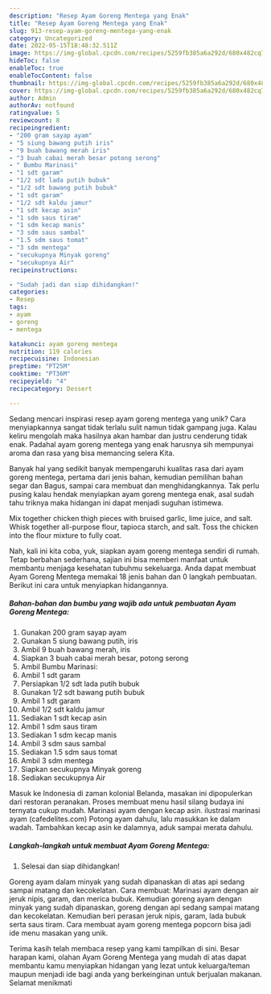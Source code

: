 ```yaml
---
description: "Resep Ayam Goreng Mentega yang Enak"
title: "Resep Ayam Goreng Mentega yang Enak"
slug: 913-resep-ayam-goreng-mentega-yang-enak
category: Uncategorized
date: 2022-05-15T18:48:32.511Z
image: https://img-global.cpcdn.com/recipes/5259fb385a6a292d/680x482cq70/ayam-goreng-mentega-foto-resep-utama.jpg
hideToc: false
enableToc: true
enableTocContent: false
thumbnail: https://img-global.cpcdn.com/recipes/5259fb385a6a292d/680x482cq70/ayam-goreng-mentega-foto-resep-utama.jpg
cover: https://img-global.cpcdn.com/recipes/5259fb385a6a292d/680x482cq70/ayam-goreng-mentega-foto-resep-utama.jpg
author: Admin
authorAv: notfound
ratingvalue: 5
reviewcount: 8
recipeingredient:
- "200 gram sayap ayam"
- "5 siung bawang putih iris"
- "9 buah bawang merah iris"
- "3 buah cabai merah besar potong serong"
- " Bumbu Marinasi"
- "1 sdt garam"
- "1/2 sdt lada putih bubuk"
- "1/2 sdt bawang putih bubuk"
- "1 sdt garam"
- "1/2 sdt kaldu jamur"
- "1 sdt kecap asin"
- "1 sdm saus tiram"
- "1 sdm kecap manis"
- "3 sdm saus sambal"
- "1.5 sdm saus tomat"
- "3 sdm mentega"
- "secukupnya Minyak goreng"
- "secukupnya Air"
recipeinstructions:

- "Sudah jadi dan siap dihidangkan!"
categories:
- Resep
tags:
- ayam
- goreng
- mentega

katakunci: ayam goreng mentega 
nutrition: 119 calories
recipecuisine: Indonesian
preptime: "PT25M"
cooktime: "PT36M"
recipeyield: "4"
recipecategory: Dessert

---
```





Sedang mencari inspirasi resep ayam goreng mentega yang unik? Cara menyiapkannya sangat tidak terlalu sulit namun tidak gampang juga. Kalau keliru mengolah maka hasilnya akan hambar dan justru cenderung tidak enak. Padahal ayam goreng mentega yang enak harusnya sih mempunyai aroma dan rasa yang bisa memancing selera Kita.





Banyak hal yang sedikit banyak mempengaruhi kualitas rasa dari ayam goreng mentega, pertama dari jenis bahan, kemudian pemilihan bahan segar dan Bagus, sampai cara membuat dan menghidangkannya. Tak perlu pusing kalau hendak menyiapkan ayam goreng mentega enak,      asal sudah tahu triknya maka hidangan ini dapat menjadi suguhan istimewa.














Mix together chicken thigh pieces with bruised garlic, lime juice, and salt. Whisk together all-purpose flour, tapioca starch, and salt. Toss the chicken into the flour mixture to fully coat.






Nah, kali ini kita coba, yuk, siapkan ayam goreng mentega sendiri di rumah. Tetap berbahan sederhana, sajian ini bisa memberi manfaat untuk membantu menjaga kesehatan tubuhmu sekeluarga. Anda dapat membuat Ayam Goreng Mentega memakai 18 jenis bahan dan 0 langkah pembuatan. Berikut ini cara untuk menyiapkan hidangannya.

<!--inarticleads1-->

##### Bahan-bahan dan bumbu yang wajib ada untuk pembuatan Ayam Goreng Mentega:

1. Gunakan 200 gram sayap ayam
1. Gunakan 5 siung bawang putih, iris
1. Ambil 9 buah bawang merah, iris
1. Siapkan 3 buah cabai merah besar, potong serong
1. Ambil  Bumbu Marinasi:
1. Ambil 1 sdt garam
1. Persiapkan 1/2 sdt lada putih bubuk
1. Gunakan 1/2 sdt bawang putih bubuk
1. Ambil 1 sdt garam
1. Ambil 1/2 sdt kaldu jamur
1. Sediakan 1 sdt kecap asin
1. Ambil 1 sdm saus tiram
1. Sediakan 1 sdm kecap manis
1. Ambil 3 sdm saus sambal
1. Sediakan 1.5 sdm saus tomat
1. Ambil 3 sdm mentega
1. Siapkan secukupnya Minyak goreng
1. Sediakan secukupnya Air


Masuk ke Indonesia di zaman kolonial Belanda, masakan ini dipopulerkan dari restoran peranakan. Proses membuat menu hasil silang budaya ini ternyata cukup mudah. Marinasi ayam dengan kecap asin. ilustrasi marinasi ayam (cafedelites.com) Potong ayam dahulu, lalu masukkan ke dalam wadah. Tambahkan kecap asin ke dalamnya, aduk sampai merata dahulu. 

<!--inarticleads2-->

##### Langkah-langkah untuk membuat Ayam Goreng Mentega:


1. Selesai dan siap dihidangkan!

Goreng ayam dalam minyak yang sudah dipanaskan di atas api sedang sampai matang dan kecokelatan. Cara membuat: Marinasi ayam dengan air jeruk nipis, garam, dan merica bubuk. Kemudian goreng ayam dengan minyak yang sudah dipanaskan, goreng dengan api sedang sampai matang dan kecokelatan. Kemudian beri perasan jeruk nipis, garam, lada bubuk serta saus tiram. Cara membuat ayam goreng mentega popcorn bisa jadi ide menu masakan yang unik. 

Terima kasih telah membaca resep yang kami tampilkan di sini. Besar harapan kami, olahan Ayam Goreng Mentega yang mudah di atas dapat membantu kamu menyiapkan hidangan yang lezat untuk keluarga/teman maupun menjadi ide bagi anda yang berkeinginan untuk berjualan makanan. Selamat menikmati
